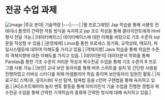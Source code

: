 # 전공 수업 과제
![image](https://user-images.githubusercontent.com/102217402/210731774-f536b231-8e19-46f7-bab7-96376c5e32be.png)
|주요 분야| 기술역량
|---|:---:|
|웹 프로그래밍| Jsp 학습을 통해 서블릿 컨테이너 톰캣의 간략한 작동 방식을 숙지하고 jsp 코드 작성을 통해 클라이언트에게 html 형식 전달 가능.|
|데이터베이스| 데이터베이스에 대한 이해를 바탕으로 기초 수준의 sql문을 작성할 수 있음.|
|운영체제| Linux를 통한 프로세스 동기화, 교착상태, 메모리, 파일시스템등에 대하여 이해도를 가지고 있음.|
|객체지향| Java 학습을 통해 학습한 수준의 객체지향에 대한 이해도를 가지고 있음. |
|데이터분석| 데이터분석 학회를 통해 Pandas를 통한 기초 수준의 커리문 작성과 복수전공 수업을 통해 기초 수준의 R 프로그램 사용 가능.|
|보안| 교내 보안 동아리를 통해 버프 스위트를 설치 및 간단한 사용을 진행하였고 리버싱 스터디를 위해 어셈블리어 학습 중이며 보안동아리 임원진 활동.|
|자료구조| 스택/큐, 깊이/너비 우선 탐색, 탐욕법 등을 c언어 구현법을 통해 숙지하고 있음.|
|AI|소프트웨어야 놀자 멘토 활동을 통해 이미지인식 기술 수업을 진행한 경험과 복수전공 수업을 통해 간략한 기계학습의 종류와 간략한 방식에 대해 숙지하고 있음.|

